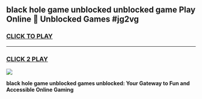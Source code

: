 
## black hole game unblocked unblocked game Play Online 👋 Unblocked Games #jg2vg
<h3>
<a href="https://premium.freeplayer.one?title=black_hole_game_unblocked&ref=21F">CLICK TO PLAY</a></h3>
<hr>

<h3>
<a href="https://premium.freeplayer.one?title=black_hole_game_unblocked&ref=21F">CLICK 2 PLAY</a>
  
</h3>

<a href="https://premium.freeplayer.one?title=black_hole_game_unblocked&ref=21F/"><img src="https://clearcache.store/games.png"></a>


**black hole game unblocked games unblocked: Your Gateway to Fun and Accessible Online Gaming**
